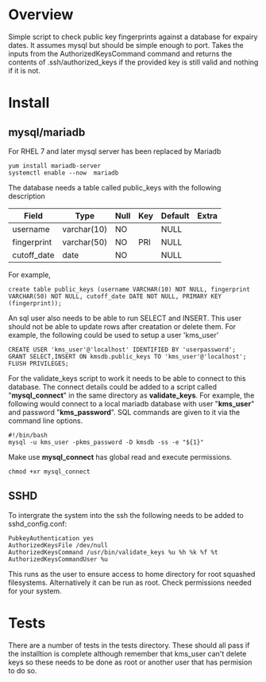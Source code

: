 # Overview

Simple script to check public key fingerprints against a database for expairy dates. It assumes mysql but should be simple enough to port.
Takes the inputs from the AuthorizedKeysCommand command and returns the contents of .ssh/authorized_keys if the provided key is still valid and nothing if it is not.

# Install

## mysql/mariadb

For RHEL 7 and later mysql server has been replaced by Mariadb

```
yum install mariadb-server
systemctl enable --now  mariadb
```

The database needs a table called public_keys with the following description


| Field       | Type        | Null | Key | Default | Extra |
|-------------|-------------|------|-----|---------|-------|
| username    | varchar(10) | NO   |     | NULL    |       |
| fingerprint | varchar(50) | NO   | PRI | NULL    |       |
| cutoff_date | date        | NO   |     | NULL    |       |


For example,

```
create table public_keys (username VARCHAR(10) NOT NULL, fingerprint VARCHAR(50) NOT NULL, cutoff_date DATE NOT NULL, PRIMARY KEY (fingerprint));
```

An sql user also needs to be able to run SELECT and INSERT. This user should not be able to update rows after creatation or delete them.
For example, the following could be used to setup a user 'kms_user'

```
CREATE USER 'kms_user'@'localhost' IDENTIFIED BY 'userpassword';
GRANT SELECT,INSERT ON kmsdb.public_keys TO 'kms_user'@'localhost';
FLUSH PRIVILEGES;
```

For the validate_keys script to work it needs to be able to connect to this database. The connect details could be added to a script called "**mysql_connect**" in the same directory as **validate_keys**. For example, the following would connect to a local mariadb database with user "**kms_user**" and password "**kms_password**". SQL commands are given to it via the command line options. 

```
#!/bin/bash
mysql -u kms_user -pkms_password -D kmsdb -ss -e "${1}"
```

Make use **mysql_connect** has global read and execute permissions.  

```
chmod +xr mysql_connect
```
## SSHD

To intergrate the system into the ssh the following needs to be added to sshd_config.conf:

```
PubkeyAuthentication yes
AuthorizedKeysFile /dev/null
AuthorizedKeysCommand /usr/bin/validate_keys %u %h %k %f %t
AuthorizedKeysCommandUser %u
```

This runs as the user to ensure access to home directory for root squashed filesystems. Alternatively it can be run as root. Check permissions needed for your system.

# Tests

There are a number of tests in the tests directory. These should all pass if the installtion is complete although remember that kms_user can't delete keys so these needs to be done as root or another user that has permision to do so.
